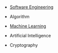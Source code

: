 * [Software Engineering](https://github.com/JYL123/Notes/blob/master/se/softwareengineering.md) 

* Algorithm

* [Machine Learning](https://github.com/JYL123/Notes/blob/master/ml/mlbasic.md)

* Artificial Intelligence 

* Cryptography 
